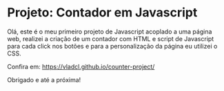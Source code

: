 # Projeto: Contador em Javascript

Olá, este é o meu primeiro projeto de Javascript acoplado a uma página web, realizei a criação de um contador com HTML e script de Javascript para cada click nos botões
e para a personalização da página eu utilizei o CSS.

Confira em: https://vladcl.github.io/counter-project/

Obrigado e até a próxima!
